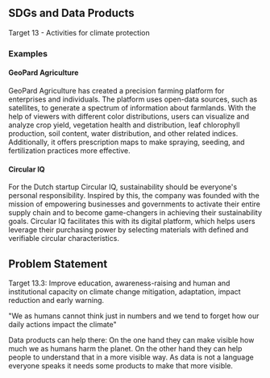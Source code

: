 ## SDGs and Data Products

Target 13 - Activities for climate protection

### Examples

#### GeoPard Agriculture

GeoPard Agriculture has created a precision farming platform for enterprises and individuals. The platform uses open-data sources, such as satellites, to generate a spectrum of information about farmlands. With the help of viewers with different color distributions, users can visualize and analyze crop yield, vegetation health and distribution, leaf chlorophyll production, soil content, water distribution, and other related indices. Additionally, it offers prescription maps to make spraying, seeding, and fertilization practices more effective.

#### Circular IQ

For the Dutch startup Circular IQ, sustainability should be everyone's personal responsibility. Inspired by this, the company was founded with the mission of empowering businesses and governments to activate their entire supply chain and to become game-changers in achieving their sustainability goals. Circular IQ facilitates this with its digital platform, which helps users leverage their purchasing power by selecting materials with defined and verifiable circular characteristics.

## Problem Statement

Target 13.3: Improve education, awareness-raising and human and institutional capacity on climate change mitigation, adaptation, impact reduction and early warning.

"We as humans cannot think just in numbers and we tend to forget how our daily actions impact the climate"

Data products can help there: On the one hand they can make visible how much we as humans harm the planet. On the other hand they can help people to understand that in a more visible way. As data is not a language everyone speaks it needs some products to make that more visible. 



